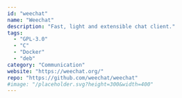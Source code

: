 ```yaml
---
id: "weechat"
name: "Weechat"
description: "Fast, light and extensible chat client."
tags:
  - "GPL-3.0"
  - "C"
  - "Docker"
  - "deb"
category: "Communication"
website: "https://weechat.org/"
repo: "https://github.com/weechat/weechat"
#image: "/placeholder.svg?height=300&width=400"
---
```


